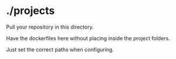 # ./projects

Pull your repository in this directory.

Have the dockerfiles here without placing inside the project folders.

Just set the correct paths when configuring.

